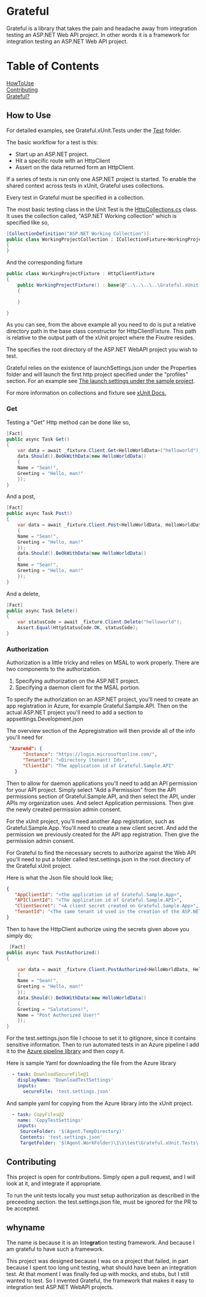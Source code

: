 # Grateful
Grateful is a library that takes the pain and headache away from integration testing an ASP.NET Web API project. In other words it is a framework for integration testing an ASP.NET Web API project.

# Table of Contents
[HowToUse](#howto)<br />
[Contributing](#contributing)<br />
[Grateful?](#whyname)<br />

## How to Use

For detailed examples, see Grateful.xUnit.Tests under the <a href="https://github.com/seadavis/Grateful.xUnit/tree/main/test">Test</a> folder. 

The basic workflow for a test is this:
- Start up an ASP.NET project.
- Hit a specific route with an HttpClient
- Assert on the data returned form an HttpClient.

If a series of tests is run only one ASP.NET project is started.
To enable the shared context across tests in xUnit, Grateful uses collections.

Every test in Grateful must be specified in a collection.

The most basic testing class in the Unit Test is the <a href="https://github.com/seadavis/Grateful.xUnit/blob/main/test/Grateful.xUnit.Tests/HttpCollections.cs">HttpCollections.cs</a> class. It uses the collection called, "ASP.NET Working collection" which is specified like so,

```csharp
[CollectionDefinition("ASP.NET Working Collection")]
public class WorkingProjectCollection : ICollectionFixture<WorkingProjectFixture>
{
}
```

And the corresponding fixture

```csharp
public class WorkingProjectFixture : HttpClientFixture
{
    public WorkingProjectFixture() : base(@"..\..\..\..\Grateful.xUnit.Test.SampleProject")
    {

    }

}
```

As you can see, from the above example all you need to do is put a relative directory path in the base class constructor for HttpClientFixture. This path is relative to the output path of the xUnit project where the Fixutre resides.

The specifies the root directory of the ASP.NET WebAPI project you wish to test.

Grateful relies on the existence of launchSettings.json under the Properties folder and will launch the first http project specified under the "profiles" section. For an example see <a href="https://github.com/seadavis/Grateful.xUnit/blob/main/test/Grateful.xUnit.Test.SampleProject/Properties/launchSettings.json">The launch settings under the sample project</a>.

For more information on collections and fixture see <a href="https://xunit.net/docs/shared-context">xUnit Docs.</a>

### Get

Testing a "Get" Http method can be done like so,
```csharp
[Fact]
public async Task Get()
{
    var data = await _fixture.Client.Get<HelloWorldData>("helloworld");
    data.Should().BeOkWithData(new HelloWorldData()
    {
    Name = "Sean!",
    Greeting = "Hello, man!"
    });
}
```

And a post,

```csharp
[Fact]
public async Task Post()
{
    var data = await _fixture.Client.Post<HelloWorldData, HelloWorldData>("helloworld", new HelloWorldData()
    {
    Name = "Sean!",
    Greeting = "Hello, man!"
    });
    data.Should().BeOkWithData(new HelloWorldData()
    {
    Name = "Sean!",
    Greeting = "Hello, man!"
    });
}
```

And a delete, 

```csharp
[Fact]
public async Task Delete()
{
    var statusCode = await _fixture.Client.Delete("helloworld");
    Assert.Equal(HttpStatusCode.OK, statusCode);
}
```

### Authorization

Authorization is a little tricky and relies on MSAL to work properly. There are two components to the authorization. 

1) Specifying authorization on the ASP.NET project.
2) Specifying a daemon client for the MSAL portion.

To specify the authorization on an ASP.NET project, you'll need to create an app registration in Azure, for example Grateful.Sample.API. Then on the actual ASP.NET project you'll need to add a section to appsettings.Development.json

The overview section of the Appregistration will then provide all of the info you'll need for 

```json
 "AzureAd": {
      "Instance": "https://login.microsoftonline.com/",
      "TenantId": "<Directory (tenant) Id>",
      "ClientId": "The application id of Grateful.Sample.API"
   }
```

Then to allow for daemon applications you'll need to add an API permission for your API project. Simply select "Add a Permission" from the API permissions section of Grateful.Sample.API, and then select the API, under APIs my organization uses. And select Application permissions. Then give the newly created permission admin consent.

For the xUnit project, you'll need another App registration, such as Grateful.Sample.App. You'll need to create a new client secret. And add the permission we previously created for the API app registration. Then give the permission admin consent.

For Grateful to find the necessary secrets to authorize against the Web API you'll need to put a folder called test.settings.json in the root directory of the Grateful xUnit project.

Here is what the Json file should look like;

```json
{
   "AppClientId": "<the application id of Grateful.Sample.App>",
   "APIClientId": "<The application id of Grateful.Sample.API>",
   "ClientSecret": "<A client secret created on Grateful.Sample.App>",
   "TenantId": "<The same tenant id used in the creation of the ASP.NET application>"
}
```

Then to have the HttpClient authorize using the secrets given above you simply do;

```csharp
 [Fact]
public async Task PostAuthorized()
{

    var data = await _fixture.Client.PostAuthorized<HelloWorldData, HelloWorldData>("helloworld/api/auth", new HelloWorldData()
    {
    Name = "Sean!",
    Greeting = "Hello, man!"
    });
    data.Should().BeOkWithData(new HelloWorldData()
    {
    Greeting = "Salutations!",
    Name = "Post Authorized User!"
    });
}
```

For the test.settings.json file I choose to set it to gitignore, since it contains sensitive information. Then to run automated tests in an Azure pipeline I add it to the <a href="https://docs.microsoft.com/en-us/azure/devops/pipelines/library/?view=azure-devops">Azure pipeline library</a> and then copy it.

Here is sample Yaml for downloading the file from the Azure library

```yaml
  - task: DownloadSecureFile@1
    displayName: 'DownloadTestSettings'
    inputs:
      secureFile: 'test.settings.json'
```

And sample yaml for copying from the Azure library into the xUnit project.

```yaml
  - task: CopyFiles@2
    name: 'CopyTestSettings'
    inputs:
     SourceFolder: '$(Agent.TempDirectory)'
     Contents: 'test.settings.json'
     TargetFolder: '$(Agent.WorkFolder)\1\s\test\Grateful.xUnit.Tests\'
```

## Contributing

This project is open for contributions. Simply open a pull request, and I will look at it, and integrate if appropriate.

To run the unit tests locally you must setup authorization as described in the preceeding section. the test.settings.json file, must be ignored for the PR to be accepted.

## whyname
The name is because it is an Inte<b>grat</b>ion testing framework. And because I am grateful to have such a framework.

This project was designed because I was on a project that failed, in part because I spent too long unit testing, what should have been an integration test. At that moment I was finally fed up with mocks, and stubs, but I still wanted to test. So I invented Grateful, the framework that makes it easy to integration test ASP.NET WebAPI projects.
